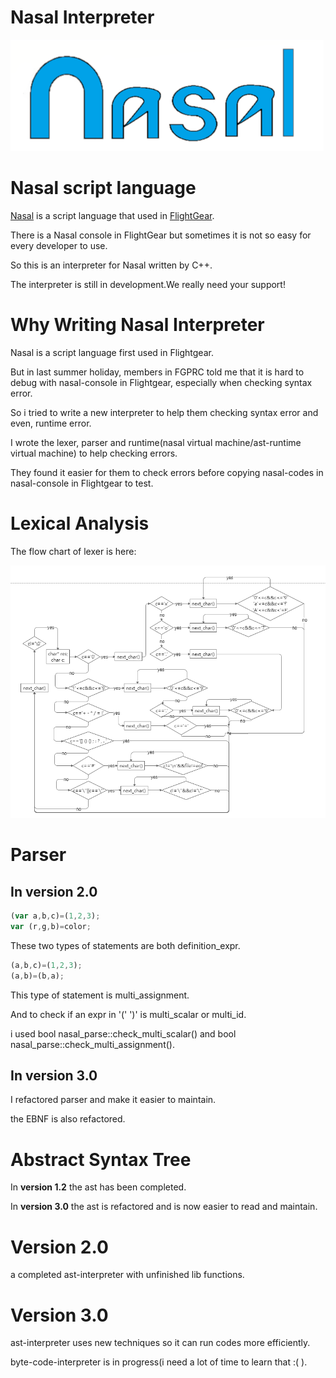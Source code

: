 # Nasal Interpreter

[![nasal_new_logo](pic/nasal.png?raw=true)](http://wiki.flightgear.org/File:Nasallogo3.png)

# Nasal script language

[Nasal](http://wiki.flightgear.org/Nasal_scripting_language) is a script language that used in [FlightGear](https://www.flightgear.org/).

There is a Nasal console in FlightGear but sometimes it is not so easy for every developer to use.

So this is an interpreter for Nasal written by C++.

The interpreter is still in development.We really need your support!

# Why Writing Nasal Interpreter

Nasal is a script language first used in Flightgear.

But in last summer holiday, members in FGPRC told me that it is hard to debug with nasal-console in Flightgear, especially when checking syntax error.

So i tried to write a new interpreter to help them checking syntax error and even, runtime error.

I wrote the lexer, parser and runtime(nasal virtual machine/ast-runtime virtual machine) to help checking errors.

They found it easier for them to check errors before copying nasal-codes in nasal-console in Flightgear to test.
  
# Lexical Analysis

The flow chart of lexer is here:

[![nasal_lexer.png](pic/nasal_lexer.png?raw=true)](https://github.com/ValKmjolnir/Nasal-Interpreter/blob/master/pic/nasal_lexer.png)

# Parser

## In __version 2.0__
```javascript
(var a,b,c)=(1,2,3);
var (r,g,b)=color;
```
These two types of statements are both definition_expr.

```javascript
(a,b,c)=(1,2,3);
(a,b)=(b,a);
```
This type of statement is multi_assignment.

And to check if an expr in '(' ')' is multi_scalar or multi_id.

i used bool nasal_parse::check_multi_scalar() and bool nasal_parse::check_multi_assignment().

## In __version 3.0__

I refactored parser and make it easier to maintain.

the EBNF is also refactored.

# Abstract Syntax Tree

In __version 1.2__ the ast has been completed.

In __version 3.0__ the ast is refactored and is now easier to read and maintain.

# Version 2.0

a completed ast-interpreter with unfinished lib functions.

# Version 3.0

ast-interpreter uses new techniques so it can run codes more efficiently.

byte-code-interpreter is in progress(i need a lot of time to learn that :( ).
